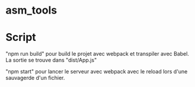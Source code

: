 # asm_tools

Script
======

"npm run build" pour build le projet avec webpack et transpiler avec Babel. La sortie se trouve dans "dist/App.js"

"npm start" pour lancer le serveur avec webpack avec le reload lors d'une sauvagerde d'un fichier.